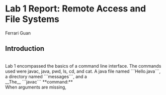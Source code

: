 # Lab 1 Report: Remote Access and File Systems
Ferrari Guan
<br />
## Introduction  
<br />
Lab 1 encompassed the basics of a command line interface. The commands used were javac, java, pwd, ls, cd, and cat. A java file named ```Hello.java```, a directory named ```messages```, and a 
<br />
__The__ ```javac``` **command:**
<br />
When arguments are missing, 
<br />
